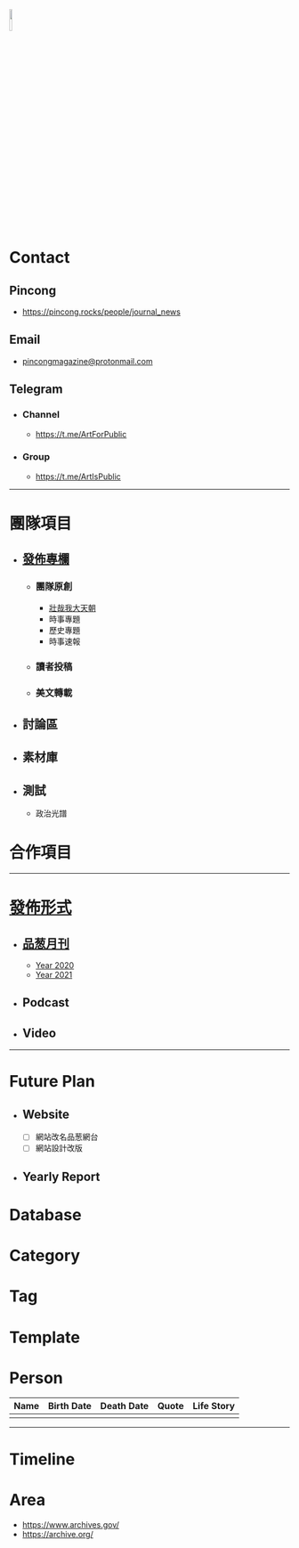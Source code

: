 <img src="Logo.png" width=10%>

# Contact
## Pincong
- https://pincong.rocks/people/journal_news

## Email
  - pincongmagazine@protonmail.com
  
## Telegram
- ### Channel
  - https://t.me/ArtForPublic
- ### Group
  - https://t.me/ArtIsPublic

***

# 團隊項目

- ## [發佈專欄](/Release)
  - ### 團隊原創
    - [壯哉我大天朝](/Release/壯哉我大天朝)
    - 時事專題
    - 歷史專題
    - 時事速報
  - ### 讀者投稿
  - ### 美文轉載

- ## 討論區
- ## 素材庫
- ## 測試
  - 政治光譜
  
# 合作項目

***

# [發佈形式](/Release)
- ## [品葱月刊](/Release/品葱月刊)
  - [Year 2020](/Release/品葱月刊/2020.md)
  - [Year 2021](/Release/品葱月刊/2021.md)
- ## Podcast
- ## Video

***

# Future Plan
- ## Website
  - [ ] 網站改名品葱網台
  - [ ] 網站設計改版
  
- ## Yearly Report

# Database
# Category
# Tag
# Template
# Person
|Name|Birth Date|Death Date|Quote|Life Story|
|:-|:-|:-|:-|:-|
||
***
# Timeline
# Area
- https://www.archives.gov/
- https://archive.org/
